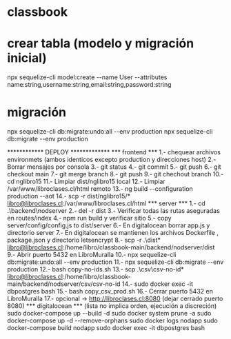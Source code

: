 # classbook

# crear tabla (modelo y migración inicial)
npx sequelize-cli model:create --name User --attributes name:string,username:string,email:string,password:string
# migración
npx sequelize-cli db:migrate:undo:all --env production
npx sequelize-cli db:migrate --env production

************ DEPLOY *************
*** frontend ***
1.- chequear archivos environmets (ambos identicos excepto production y direcciones host)
2.- Borrar mensajes por consola
3.- git status 
4.- git commit
5.- git push 
6.- git checkout main
7.- git merge branch
8.- git push
9.- git chechout branch
10.- cd nglibro15
11.- Limpiar dist/nglibro15 local
12.- Limpiar /var/www/libroclases.cl/html remoto
13.- ng build --configuration production --aot
14.- scp -r dist/nglibro15/* libro@libroclases.cl:/var/www/libroclases.cl/html
*** server ***
1.- cd .\backend\nodserver
2.- del -r dist
3.- Verificar todas las rutas aseguradas en routes/index
4.- npm run build y verificar sitio
5.- copy server/config/config.js to dist/server
6.- En digitalocean borrar app.js y directorio server
7.- En digitalocean se mantienen los archivos Dockerfile , package.json y directorio letsencrypt
8.- scp -r .\dist\* libro@libroclases.cl:/home/libro/classbook-main/backend/nodserver/dist
9.- Abrir puerto 5432 en LibroMuralla
10.- npx sequelize-cli db:migrate:undo:all --env production
11.- npx sequelize-cli db:migrate --env production
12.- bash copy-no-ids.sh
13.- scp .\csv\csv-no-id\* libro@libroclases.cl:/home/libro/classbook-main/backend/nodserver/csv/csv-no-id
14.- sudo docker exec -it dbpostgres bash 
15.- bash copy_csv_prod.sh
16.- Cerrar puerto 5432 en LibroMuralla
17.- opcional -> http://libroclases.cl:8080 (dejar cerrado puerto 8080)
*** digitalocean ***
(lista no implica orden, ejecución a discreción)
sudo docker-compose up --build -d
sudo docker system prune -a
sudo docker-compose up -d --remove-orphans
sudo docker logs nodapp
sudo docker-compose build nodapp
sudo docker exec -it dbpostgres bash